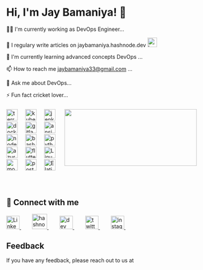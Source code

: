 # Hi, I'm Jay Bamaniya! 👋

👩‍💻 I'm currently working as DevOps Engineer...

📝 I regulary write articles on jaybamaniya.hashnode.dev <a href="https://jaybamaniya.hashnode.dev/">
  <img src="https://www.svgrepo.com/show/353859/hashnode-icon.svg" height="25" alt="hashnode logo">
</a>

🧠 I'm currently learning advanced concepts DevOps ...

📫 How to reach me jaybamaniya33@gmail.com ...

💬 Ask me about DevOps...

⚡️ Fun fact cricket lover...

###

<img align="right" height="150" width="350" src="https://speedmedia.jfrog.com/08612fe1-9391-4cf3-ac1a-6dd49c36b276/https://media.jfrog.com/wp-content/uploads/2022/06/13202833/863x300-1.png/w_863"  />

###

<div align="left">
  <img src="https://cdn.jsdelivr.net/gh/devicons/devicon/icons/terraform/terraform-original.svg" height="30" alt="terraform logo"  />
  <img width="12" />
  <img src="https://cdn.jsdelivr.net/gh/devicons/devicon/icons/kubernetes/kubernetes-original.svg" height="30" alt="kubernetes logo"  />
  <img width="12" />
  <img src="https://cdn.jsdelivr.net/gh/devicons/devicon/icons/jenkins/jenkins-original.svg" height="30" alt="jenkins logo"  />
  <img width="12" />
  <img src="https://cdn.jsdelivr.net/gh/devicons/devicon/icons/docker/docker-original.svg" height="30" alt="docker logo"  />
  <img width="12" />
  <img src="https://cdn.jsdelivr.net/gh/devicons/devicon/icons/gitlab/gitlab-original.svg" height="30" alt="gitlab logo"  />
  <img width="12" />
  <img src="https://cdn.jsdelivr.net/gh/devicons/devicon/icons/ansible/ansible-original.svg" height="30" alt="ansible logo"  />
  <img width="12" />
  <img src="https://cdn.jsdelivr.net/gh/devicons/devicon/icons/nodejs/nodejs-original.svg" height="30" alt="node logo"  />
  <img width="12" />
  <img src="https://cdn.jsdelivr.net/gh/devicons/devicon/icons/bash/bash-original.svg" height="30" alt="bash logo"  />
  <img width="12" />
  <img src="https://cdn.jsdelivr.net/gh/devicons/devicon/icons/python/python-original.svg" height="30" alt="python logo"  />
  <img width="12" />
  <img src="https://cdn.jsdelivr.net/gh/devicons/devicon/icons/azure/azure-original.svg" height="30" alt="azure logo"  />
  <img width="12" />
  <img src="https://www.svgrepo.com/show/376318/flutter.svg" height="30" alt="flutter logo"  />
  <img width="12" />
  <img src="https://www.svgrepo.com/show/452054/linux.svg" height="30" alt="Linux logo"  />
  <img width="12" />
  <br>
  <img src="https://www.svgrepo.com/show/331488/mongodb.svg" height="30" alt="mongodb logo"  />
  <img width="12" />
  <img src="https://www.svgrepo.com/show/303301/postgresql-logo.svg" height="30" alt="postgres logo"  />
  <img width="12" />
  <img src="https://www.svgrepo.com/show/303574/elasticsearch-logo.svg" height="30" alt="Elaticsearch logo"  />
  <img width="12" />

###

<br clear="both">

## 🔗 Connect with me
<div align="left">
  <a href="https://www.linkedin.com/in/jay-bamaniya-1aa7a820b/">
    <img src="https://www.svgrepo.com/show/475661/linkedin-color.svg" height="35" alt="Linkedin logo"  />
  </a>
  <img width="25" />
  <a href="https://jaybamaniya.hashnode.dev/">
    <img src="https://www.svgrepo.com/show/353859/hashnode-icon.svg" height="40" alt="hashnode logo"  />
  </a>
  <img width="25" />
  <a href="https://dev.to/jaybamaniya66">
    <img src="https://www.svgrepo.com/show/349334/dev-to.svg" height="35" alt="dev logo"  />
  </a>
  <img width="25" />
  <a href="https://twitter.com/Jay69691716">
    <img src="https://www.svgrepo.com/show/475689/twitter-color.svg" height="35" alt="twitter logo"  />
  </a>
  <img width="25" />
  <a href="https://www.instagram.com/wizgreed/">
    <img src="https://www.svgrepo.com/show/452229/instagram-1.svg" height="35" alt="instagram logo"  />
  </a>
  <img width="25" />
</div>

###

## Feedback

If you have any feedback, please reach out to us at 
